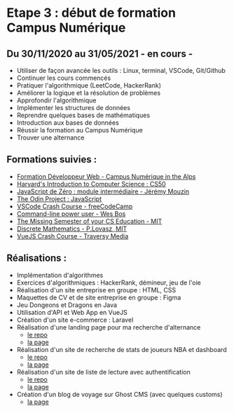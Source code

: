 # Etape 3 : début de formation Campus Numérique 

## Du 30/11/2020 au 31/05/2021 - en cours -
* Utiliser de façon avancée les outils : Linux, terminal, VSCode, Git/Github
* Continuer les cours commencés
* Pratiquer l'algorithmique (LeetCode, HackerRank)
* Améliorer la logique et la résolution de problèmes
* Approfondir l'algorithmique
* Implémenter les structures de données
* Reprendre quelques bases de mathématiques
* Introduction aux bases de données
* Réussir la formation au Campus Numérique
* Trouver une alternance

## Formations suivies :
* [Formation Développeur Web - Campus Numérique in the Alps](https://le-campus-numerique.fr/formation-developpeur/)
* [Harvard's Introduction to Computer Science : CS50](https://cs50.harvard.edu/college/2020/fall/)
* [JavaScript de Zéro : module intermédiaire - Jérémy Mouzin](https://www.javascriptdezero.com/module-intermediaire)
* [The Odin Project : JavaScript](https://www.theodinproject.com/courses/javascript)
* [VSCode Crash Course - freeCodeCamp](https://www.youtube.com/watch?v=WPqXP_kLzpo)
* [Command-line power user - Wes Bos](https://commandlinepoweruser.com/)
* [The Missing Semester of your CS Education - MIT](https://missing.csail.mit.edu/)
* [Discrete Mathematics - P.Lovasz, MIT](http://www.cs.elte.hu/~lovasz/dmbook.ps)
* [VueJS Crash Course - Traversy Media](https://www.youtube.com/watch?v=qZXt1Aom3Cs)

## Réalisations :
* Implémentation d'algorithmes
* Exercices d'algorithmiques : HackerRank, démineur, jeu de l'oie
* Réalisation d'un site entreprise en groupe : HTML, CSS
* Maquettes de CV et de site entreprise en groupe : Figma
* Jeu Dongeons et Dragons en Java
* Utilisation d'API et Web App en VueJS
* Création d'un site e-commerce : Laravel
* Réalisation d'une landing page pour ma recherche d'alternance
  * [le repo](https://github.com/Lauric-h/portfolio)
  * [la page](https://lauric.app/) 
 * Réalisation d'un site de recherche de stats de joueurs NBA et dashboard
   * [le repo](https://github.com/Lauric-h/nbaplayerstats)
   * [la page](https://lauric.app) 
 * Réalisation d'un site de liste de lecture avec authentification
   * [le repo](https://github.com/Lauric-h/reading-list)
   * [la page](https://books.lauric.app) 
 * Création d'un blog de voyage sur Ghost CMS (avec quelques customs)
   * [la page](https://blog.lauric.app) 

